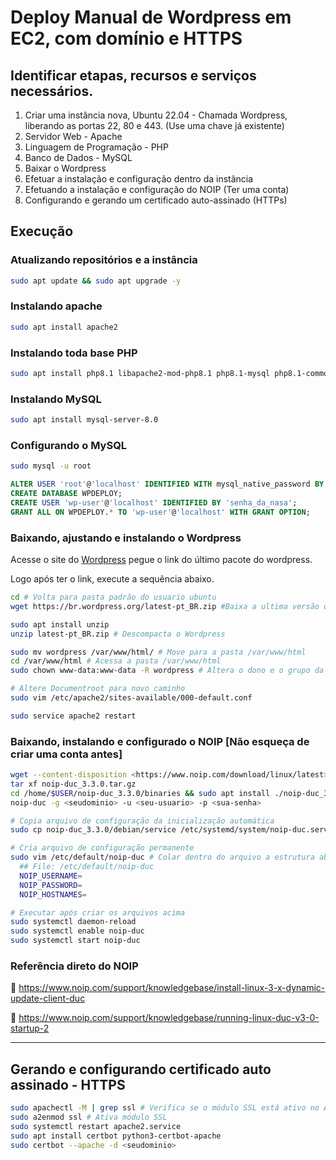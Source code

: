 # Deploy Manual de Wordpress em EC2, com domínio e HTTPS

## Identificar etapas, recursos e serviços necessários.

1. Criar uma instância nova, Ubuntu 22.04 - Chamada Wordpress, liberando as portas 22, 80 e 443. (Use uma chave já existente)
2. Servidor Web - Apache
3. Linguagem de Programação - PHP
4. Banco de Dados - MySQL
5. Baixar o Wordpress
6. Efetuar a instalação e configuração dentro da instância
7. Efetuando a instalação e configuração do NOIP (Ter uma conta)
8. Configurando e gerando um certificado auto-assinado (HTTPs)

## Execução

### Atualizando repositórios e a instância

```bash
sudo apt update && sudo apt upgrade -y
```

### Instalando apache

```bash
sudo apt install apache2
```

### Instalando toda base PHP

```bash
sudo apt install php8.1 libapache2-mod-php8.1 php8.1-mysql php8.1-common php8.1-curl php8.1-xml php8.1-mbstring php8.1-gettext php8.1-pdo php8.1-gd php8.1-zip php8.1-soap php8.1-xmlrpc php8.1-intl php8.1-mysqlnd php8.1-cli php8.1-dev php8.1-zip php8.1-bz2 php-pear
```

### Instalando MySQL

```bash
sudo apt install mysql-server-8.0
```

### Configurando o MySQL

```bash
sudo mysql -u root
```

```sql
ALTER USER 'root'@'localhost' IDENTIFIED WITH mysql_native_password BY 'senha_da_nasa';
CREATE DATABASE WPDEPLOY;
CREATE USER 'wp-user'@'localhost' IDENTIFIED BY 'senha_da_nasa';
GRANT ALL ON WPDEPLOY.* TO 'wp-user'@'localhost' WITH GRANT OPTION;
```

### Baixando, ajustando e instalando o Wordpress

Acesse o site do [Wordpress](https://br.wordpress.org) pegue o link do último pacote do wordpress.

Logo após ter o link, execute a sequência abaixo.

```bash
cd # Volta para pasta padrão do usuario ubuntu
wget https://br.wordpress.org/latest-pt_BR.zip #Baixa a ultima versão do Wordpress

sudo apt install unzip
unzip latest-pt_BR.zip # Descompacta o Wordpress

sudo mv wordpress /var/www/html/ # Move para a pasta /var/www/html
cd /var/www/html # Acessa a pasta /var/www/html
sudo chown www-data:www-data -R wordpress # Altera o dono e o grupo da pasta para www-data

# Altere Documentroot para novo caminho
sudo vim /etc/apache2/sites-available/000-default.conf

sudo service apache2 restart 
```

### Baixando, instalando e configurado o NOIP [Não esqueça de criar uma conta antes]

```bash
wget --content-disposition <https://www.noip.com/download/linux/latest> # Baixa o DUC 3
tar xf noip-duc_3.3.0.tar.gz 
cd /home/$USER/noip-duc_3.3.0/binaries && sudo apt install ./noip-duc_3.3.0_amd64.deb 
noip-duc -g <seudominio> -u <seu-usuario> -p <sua-senha>

# Copia arquivo de configuração da inicialização automática
sudo cp noip-duc_3.3.0/debian/service /etc/systemd/system/noip-duc.service

# Cria arquivo de configuração permanente
sudo vim /etc/default/noip-duc # Colar dentro do arquivo a estrutura abaixo
  ## File: /etc/default/noip-duc
  NOIP_USERNAME=
  NOIP_PASSWORD=
  NOIP_HOSTNAMES=

# Executar após criar os arquivos acima  
sudo systemctl daemon-reload
sudo systemctl enable noip-duc
sudo systemctl start noip-duc
```

### Referência direto do NOIP

🔗 https://www.noip.com/support/knowledgebase/install-linux-3-x-dynamic-update-client-duc

🔗 https://www.noip.com/support/knowledgebase/running-linux-duc-v3-0-startup-2

------

## Gerando e configurando certificado auto assinado - HTTPS

```bash
sudo apachectl -M | grep ssl # Verifica se o módulo SSL está ativo no Apache, se não der nenhum retorno o módulo não está ativo.
sudo a2enmod ssl # Ativa módulo SSL
sudo systemctl restart apache2.service
sudo apt install certbot python3-certbot-apache
sudo certbot --apache -d <seudominio>
```